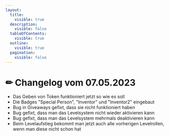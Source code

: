 ```yaml
---
layout:
  title:
    visible: true
  description:
    visible: false
  tableOfContents:
    visible: true
  outline:
    visible: true
  pagination:
    visible: false
---
```


# ✏ Changelog vom 07.05.2023



* Das Geben von Token funktioniert jetzt so wie es soll
* Die Badges "Special Person", "Inventor" und "Inventor2" eingebaut
* Bug in Giveaways gefixt, dass sie nicht funktioniert haben
* Bug gefixt, dass man das Levelsystem nicht wieder aktivieren kann
* Bug gefixt, dass man das Levelsystem mehrmals deaktivieren kann
* Beim Levelaufstieg bekommt man jetzt auch alle vorherigen Levelrollen, wenn man diese nicht schon hat

